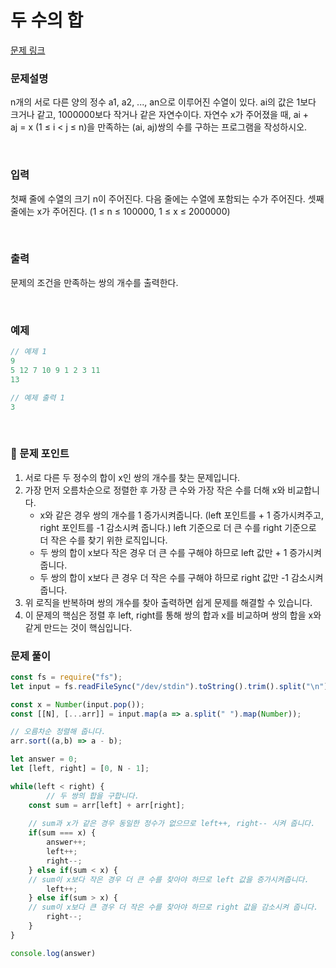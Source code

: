 # 두 수의 합

[문제 링크](https://www.acmicpc.net/problem/3273)

### 문제설명

n개의 서로 다른 양의 정수 a1, a2, ..., an으로 이루어진 수열이 있다. ai의 값은 1보다 크거나 같고, 1000000보다 작거나 같은 자연수이다. 자연수 x가 주어졌을 때, ai + aj = x (1 ≤ i < j ≤ n)을 만족하는 (ai, aj)쌍의 수를 구하는 프로그램을 작성하시오.

<br>

### 입력

첫째 줄에 수열의 크기 n이 주어진다. 다음 줄에는 수열에 포함되는 수가 주어진다. 셋째 줄에는 x가 주어진다. (1 ≤ n ≤ 100000, 1 ≤ x ≤ 2000000)

<br>

### 출력

문제의 조건을 만족하는 쌍의 개수를 출력한다.

<br>

### 예제

```jsx
// 예제 1
9
5 12 7 10 9 1 2 3 11
13

// 예제 출력 1
3
```

<br>

### 📕 문제 포인트

1. 서로 다른 두 정수의 합이 x인 쌍의 개수를 찾는 문제입니다.
2. 가장 먼저 오름차순으로 정렬한 후 가장 큰 수와 가장 작은 수를 더해 x와 비교합니다.
    - x와 같은 경우 쌍의 개수를 1 증가시켜줍니다. (left 포인트를 + 1 증가시켜주고, right 포인트를 -1 감소시켜 줍니다.) left 기준으로 더 큰 수를 right 기준으로 더 작은 수를 찾기 위한 로직입니다.
    - 두 쌍의 합이 x보다 작은 경우 더 큰 수를 구해야 하므로 left 값만 + 1 증가시켜줍니다.
    - 두 쌍의 합이 x보다 큰 경우 더 작은 수를 구해야 하므로 right 값만 -1 감소시켜 줍니다.
3. 위 로직을 반복하며 쌍의 개수를 찾아 출력하면 쉽게 문제를 해결할 수 있습니다.
4. 이 문제의 핵심은 정렬 후 left, right를 통해 쌍의 합과 x를 비교하며 쌍의 합을 x와 같게 만드는 것이 핵심입니다.

### 문제 풀이
```js
const fs = require("fs");
let input = fs.readFileSync("/dev/stdin").toString().trim().split("\n");

const x = Number(input.pop());
const [[N], [...arr]] = input.map(a => a.split(" ").map(Number));

// 오름차순 정렬해 줍니다.
arr.sort((a,b) => a - b);

let answer = 0; 
let [left, right] = [0, N - 1];

while(left < right) {
		// 두 쌍의 합을 구합니다.
    const sum = arr[left] + arr[right];
    
    // sum과 x가 같은 경우 동일한 정수가 없으므로 left++, right-- 시켜 줍니다.
    if(sum === x) {
        answer++;
        left++;
        right--;
    } else if(sum < x) {
    // sum이 x보다 작은 경우 더 큰 수를 찾아야 하므로 left 값을 증가시켜줍니다.
        left++;
    } else if(sum > x) {
    // sum이 x보다 큰 경우 더 작은 수를 찾아야 하므로 right 값을 감소시켜 줍니다.
        right--;
    }
}

console.log(answer)
```